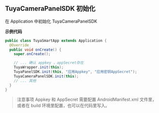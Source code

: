 ## TuyaCameraPanelSDK 初始化

在 Application 中初始化 TuyaCameraPanelSDK

**示例代码**

```java
public class TuyaSmartApp extends Application {
  @Override
  public void onCreate() {
    super.onCreate();

    // ... 确认 appkey ，appSecret存在
    TuyaWrapper.init(this);
    TuyaPanelSDK.init(this, "应用Appkey", "应用密钥AppSecret");
    TuyaCameraPanelSDK.init(this);
    // ... 其他
  }
}
```

> 注意事项 Appkey 和 AppSecret 需要配置 AndroidManifest.xml 文件里，或者在 build 环境里配置，也可以在代码里写入。

